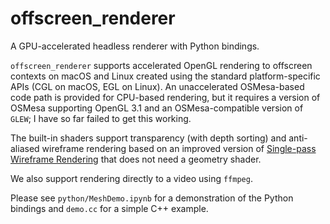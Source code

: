 # offscreen_renderer
A GPU-accelerated headless renderer with Python bindings.

`offscreen_renderer` supports accelerated OpenGL rendering to offscreen
contexts on macOS and Linux created using the standard platform-specific APIs
(CGL on macOS, EGL on Linux).
An unaccelerated OSMesa-based code path is provided for CPU-based rendering,
but it requires a version of OSMesa supporting OpenGL 3.1 and an
OSMesa-compatible version of `GLEW`; I have so far failed to get this working.

The built-in shaders support transparency (with depth sorting) and anti-aliased
wireframe rendering based on an improved version of [Single-pass Wireframe
Rendering](https://dl.acm.org/doi/abs/10.1145/1179849.1180035) that does not
need a geometry shader.

We also support rendering directly to a video using `ffmpeg`.

Please see `python/MeshDemo.ipynb` for a demonstration of the Python bindings
and `demo.cc` for a simple C++ example.
